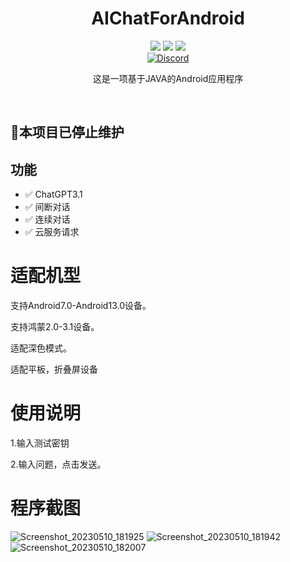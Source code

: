 <div align="center">
    <h1>AIChatForAndroid</h1>
    <img src="https://img.shields.io/github/license/JasonYANG170/AutoDarkMode?label=License&style=for-the-badge">
    <img src="https://img.shields.io/github/commit-activity/w/JasonYANG170/AutoDarkMode?style=for-the-badge">
<img src="https://img.shields.io/github/languages/count/JasonYANG170/AutoDarkMode?logo=cplusplus&style=for-the-badge">
	<br>
    	<a href="https://discord.com/invite/az3ceRmgVe"><img alt="Discord" src="https://img.shields.io/discord/978108215499816980?style=social&logo=discord&label=echosec"></a>
  <br>

这是一项基于JAVA的Android应用程序
  
<br>

</div>

## 🚧本项目已停止维护
## 功能
- ✅ ChatGPT3.1
- ✅ 间断对话
- ✅ 连续对话
- ✅ 云服务请求


# 适配机型
支持Android7.0-Android13.0设备。

支持鸿蒙2.0-3.1设备。

适配深色模式。

适配平板，折叠屏设备
# 使用说明
1.输入测试密钥

2.输入问题，点击发送。

# 程序截图
![Screenshot_20230510_181925](https://github.com/JasonYANG170/YANG-Chat-Android/assets/39414350/a89382d2-d3ed-455e-bfa2-1d027e94bd04)
![Screenshot_20230510_181942](https://github.com/JasonYANG170/YANG-Chat-Android/assets/39414350/eea02f81-bdc7-4789-8c8c-361bd81ac2e7)
![Screenshot_20230510_182007](https://github.com/JasonYANG170/YANG-Chat-Android/assets/39414350/a50c9259-2a77-46c3-a76e-4d4a7bb174bf)
